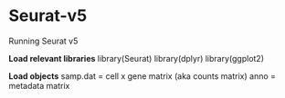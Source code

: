# Seurat-v5
Running Seurat v5

**Load relevant libraries**
library(Seurat)
library(dplyr)
library(ggplot2)

**Load objects**
samp.dat = cell x gene matrix (aka counts matrix)
anno = metadata matrix

